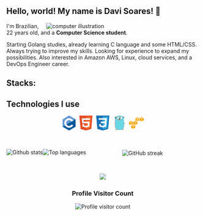 ## Hello, world! My name is <strong>Davi Soares</strong>! 👋

<img src="https://raw.githubusercontent.com/MicaelliMedeiros/micaellimedeiros/master/image/computer-illustration.png" alt="computer illustration" min-width="400px" max-width="400px" width="400px" align="right">

<p align="left"> 
  I'm Brazilian, 22 years old, and a <strong>Computer Science student</strong>.
</p>
<p align="left">
  Starting Golang studies, already learning C language and some HTML/CSS. Always trying to improve my skills. Looking for experience to expand my possibilities. Also interested in Amazon AWS, Linux, cloud services, and a DevOps Engineer career.
</p>

<h2 align="left">
 Stacks:
</h2>

## Technologies I use

<p align="center">
  <img src="https://raw.githubusercontent.com/devicons/devicon/master/icons/c/c-original.svg" alt="C Logo" width="40" height="40">
  <img src="https://raw.githubusercontent.com/devicons/devicon/master/icons/html5/html5-original.svg" alt="HTML Logo" width="40" height="40">
  <img src="https://raw.githubusercontent.com/devicons/devicon/master/icons/css3/css3-original.svg" alt="CSS Logo" width="40" height="40">
  <img src="https://raw.githubusercontent.com/devicons/devicon/master/icons/go/go-original.svg" alt="Go Logo" width="40" height="40">
  <img src="https://raw.githubusercontent.com/devicons/devicon/master/icons/amazonwebservices/amazonwebservices-original.svg" alt="AWS Logo" width="40" height="40">
</p>

<br>

<p align="center">
  <img align="left" src="https://github-readme-stats.vercel.app/api?username=davasm&theme=dark&include_all_commits=true&count_private=true" alt="Github stats">
  <img align="left" src="https://github-readme-stats.vercel.app/api/top-langs/?username=davasm&theme=dark&include_all_commits=true&count_private=true&layout=compact" alt="Top languages">
</p>

<p align="center">
  <img align="center" src="https://github-readme-streak-stats.herokuapp.com/?user=davasm&theme=dark" alt="GitHub streak">
</p>

<br>

<p align="center">
  <a href="https://github.com/ryo-ma/github-profile-trophy" title="Trophy repository">
    <img width="800" src="https://github-profile-trophy.vercel.app/?username=davasm&column=8&theme=darkhub&no-bg=true" />
  </a>
</p>

<div align="center">
  <h3><b>Profile Visitor Count</b></h3>
</div>

<p align="center">
  <img src="https://profile-counter.glitch.me/davasm/count.svg" alt="Profile visitor count" />
</p>
